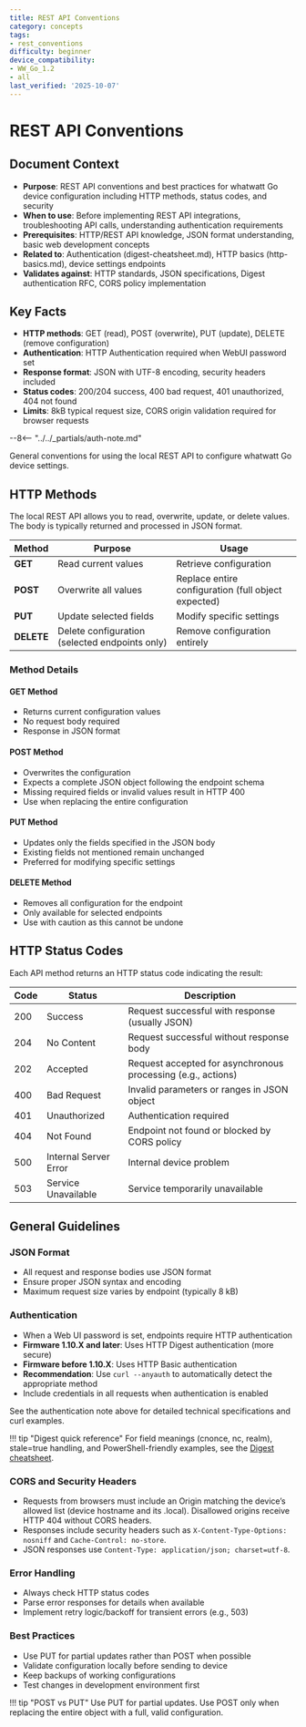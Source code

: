 ```yaml
---
title: REST API Conventions
category: concepts
tags:
- rest_conventions
difficulty: beginner
device_compatibility:
- WW_Go_1.2
- all
last_verified: '2025-10-07'
---
```


# REST API Conventions

## Document Context

- **Purpose**: REST API conventions and best practices for whatwatt Go device configuration including HTTP methods, status codes, and security
- **When to use**: Before implementing REST API integrations, troubleshooting API calls, understanding authentication requirements
- **Prerequisites**: HTTP/REST API knowledge, JSON format understanding, basic web development concepts
- **Related to**: Authentication (digest-cheatsheet.md), HTTP basics (http-basics.md), device settings endpoints
- **Validates against**: HTTP standards, JSON specifications, Digest authentication RFC, CORS policy implementation

## Key Facts

- **HTTP methods**: GET (read), POST (overwrite), PUT (update), DELETE (remove configuration)
- **Authentication**: HTTP Authentication required when WebUI password set
- **Response format**: JSON with UTF-8 encoding, security headers included
- **Status codes**: 200/204 success, 400 bad request, 401 unauthorized, 404 not found
- **Limits**: 8kB typical request size, CORS origin validation required for browser requests

--8<-- "../../_partials/auth-note.md"

General conventions for using the local REST API to configure whatwatt Go device settings.

## HTTP Methods

The local REST API allows you to read, overwrite, update, or delete values. The body is typically returned and processed in JSON format.

| Method   | Purpose                                                    | Usage                                    |
|----------|------------------------------------------------------------|-----------------------------------------|
| **GET**  | Read current values                                        | Retrieve configuration                  |
| **POST** | Overwrite all values                                       | Replace entire configuration (full object expected) |
| **PUT**  | Update selected fields                                     | Modify specific settings                |
| **DELETE** | Delete configuration (selected endpoints only)           | Remove configuration entirely           |

### Method Details

#### GET Method

- Returns current configuration values
- No request body required
- Response in JSON format

#### POST Method

- Overwrites the configuration
- Expects a complete JSON object following the endpoint schema
- Missing required fields or invalid values result in HTTP 400
- Use when replacing the entire configuration

#### PUT Method

- Updates only the fields specified in the JSON body
- Existing fields not mentioned remain unchanged
- Preferred for modifying specific settings

#### DELETE Method

- Removes all configuration for the endpoint
- Only available for selected endpoints
- Use with caution as this cannot be undone

## HTTP Status Codes

Each API method returns an HTTP status code indicating the result:

| Code | Status                | Description                                          |
|------|-----------------------|----------------------------------------------------|
| 200  | Success               | Request successful with response (usually JSON)    |
| 204  | No Content            | Request successful without response body           |
| 202  | Accepted              | Request accepted for asynchronous processing (e.g., actions) |
| 400  | Bad Request           | Invalid parameters or ranges in JSON object       |
| 401  | Unauthorized          | Authentication required        |
| 404  | Not Found             | Endpoint not found or blocked by CORS policy      |
| 500  | Internal Server Error | Internal device problem                            |
| 503  | Service Unavailable   | Service temporarily unavailable                    |

## General Guidelines

### JSON Format

- All request and response bodies use JSON format
- Ensure proper JSON syntax and encoding
- Maximum request size varies by endpoint (typically 8 kB)

### Authentication

- When a Web UI password is set, endpoints require HTTP authentication
- **Firmware 1.10.X and later**: Uses HTTP Digest authentication (more secure)
- **Firmware before 1.10.X**: Uses HTTP Basic authentication
- **Recommendation**: Use `curl --anyauth` to automatically detect the appropriate method
- Include credentials in all requests when authentication is enabled

See the authentication note above for detailed technical specifications and curl examples.

!!! tip "Digest quick reference"
    For field meanings (cnonce, nc, realm), stale=true handling, and PowerShell-friendly examples, see the [Digest cheatsheet](../90-appendix/digest-cheatsheet.md).

### CORS and Security Headers

- Requests from browsers must include an Origin matching the device’s allowed list (device hostname and its .local). Disallowed origins receive HTTP 404 without CORS headers.
- Responses include security headers such as `X-Content-Type-Options: nosniff` and `Cache-Control: no-store`.
- JSON responses use `Content-Type: application/json; charset=utf-8`.

### Error Handling

- Always check HTTP status codes
- Parse error responses for details when available
- Implement retry logic/backoff for transient errors (e.g., 503)

### Best Practices

- Use PUT for partial updates rather than POST when possible
- Validate configuration locally before sending to device
- Keep backups of working configurations
- Test changes in development environment first

!!! tip "POST vs PUT"
    Use PUT for partial updates. Use POST only when replacing the entire object with a full, valid configuration.

